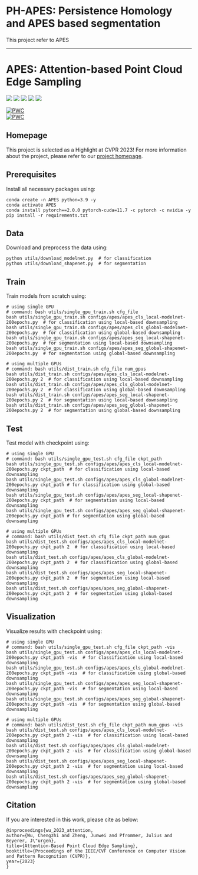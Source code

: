 # PH-APES: Persistence Homology and APES based segmentation
This project refer to APES
<hr>

# APES: Attention-based Point Cloud Edge Sampling

<p>
<a href="https://arxiv.org/pdf/2302.14673.pdf">
    <img src="https://img.shields.io/badge/PDF-arXiv-brightgreen" /></a>
<a href="https://junweizheng93.github.io/publications/APES/APES.html">
    <img src="https://img.shields.io/badge/Project-Homepage-red" /></a>
<a href="https://pytorch.org/">
    <img src="https://img.shields.io/badge/Framework-PyTorch-orange" /></a>
<a href="https://mmengine.readthedocs.io/en/latest/">
    <img src="https://img.shields.io/badge/Framework-MMEngine-ff69b4" /></a>
<a href="https://github.com/JunweiZheng93/APES/blob/main/LICENSE">
    <img src="https://img.shields.io/badge/License-Apache_2.0-blue.svg" /></a>
</p>

[![PWC](https://img.shields.io/endpoint.svg?url=https://paperswithcode.com/badge/attention-based-point-cloud-edge-sampling/3d-point-cloud-classification-on-modelnet40)](https://paperswithcode.com/sota/3d-point-cloud-classification-on-modelnet40?p=attention-based-point-cloud-edge-sampling) <br>
[![PWC](https://img.shields.io/endpoint.svg?url=https://paperswithcode.com/badge/attention-based-point-cloud-edge-sampling/3d-part-segmentation-on-shapenet-part)](https://paperswithcode.com/sota/3d-part-segmentation-on-shapenet-part?p=attention-based-point-cloud-edge-sampling)

## Homepage

This project is selected as a Highlight at CVPR 2023! For more information about the project, please refer to our [project homepage](https://junweizheng93.github.io/publications/APES/APES.html).


## Prerequisites

Install all necessary packages using:

```shell
conda create -n APES python=3.9 -y
conda activate APES
conda install pytorch==2.0.0 pytorch-cuda=11.7 -c pytorch -c nvidia -y
pip install -r requirements.txt
```


## Data

Download and preprocess the data using:

```shell
python utils/download_modelnet.py  # for classification
python utils/download_shapenet.py  # for segmentation
```


## Train

Train models from scratch using:

```shell
# using single GPU
# command: bash utils/single_gpu_train.sh cfg_file
bash utils/single_gpu_train.sh configs/apes/apes_cls_local-modelnet-200epochs.py  # for classification using local-based downsampling
bash utils/single_gpu_train.sh configs/apes/apes_cls_global-modelnet-200epochs.py  # for classification using global-based downsampling
bash utils/single_gpu_train.sh configs/apes/apes_seg_local-shapenet-200epochs.py  # for segmentation using local-based downsampling
bash utils/single_gpu_train.sh configs/apes/apes_seg_global-shapenet-200epochs.py  # for segmentation using global-based downsampling

# using multiple GPUs 
# command: bash utils/dist_train.sh cfg_file num_gpus
bash utils/dist_train.sh configs/apes/apes_cls_local-modelnet-200epochs.py 2  # for classification using local-based downsampling
bash utils/dist_train.sh configs/apes/apes_cls_global-modelnet-200epochs.py 2  # for classification using global-based downsampling
bash utils/dist_train.sh configs/apes/apes_seg_local-shapenet-200epochs.py 2  # for segmentation using local-based downsampling
bash utils/dist_train.sh configs/apes/apes_seg_global-shapenet-200epochs.py 2  # for segmentation using global-based downsampling
```


## Test

Test model with checkpoint using:

```shell
# using single GPU
# command: bash utils/single_gpu_test.sh cfg_file ckpt_path
bash utils/single_gpu_test.sh configs/apes/apes_cls_local-modelnet-200epochs.py ckpt_path  # for classification using local-based downsampling
bash utils/single_gpu_test.sh configs/apes/apes_cls_global-modelnet-200epochs.py ckpt_path # for classification using global-based downsampling
bash utils/single_gpu_test.sh configs/apes/apes_seg_local-shapenet-200epochs.py ckpt_path  # for segmentation using local-based downsampling
bash utils/single_gpu_test.sh configs/apes/apes_seg_global-shapenet-200epochs.py ckpt_path # for segmentation using global-based downsampling

# using multiple GPUs 
# command: bash utils/dist_test.sh cfg_file ckpt_path num_gpus
bash utils/dist_test.sh configs/apes/apes_cls_local-modelnet-200epochs.py ckpt_path 2  # for classification using local-based downsampling
bash utils/dist_test.sh configs/apes/apes_cls_global-modelnet-200epochs.py ckpt_path 2  # for classification using global-based downsampling
bash utils/dist_test.sh configs/apes/apes_seg_local-shapenet-200epochs.py ckpt_path 2  # for segmentation using local-based downsampling
bash utils/dist_test.sh configs/apes/apes_seg_global-shapenet-200epochs.py ckpt_path 2  # for segmentation using global-based downsampling
```


## Visualization

Visualize results with checkpoint using:

```shell
# using single GPU
# command: bash utils/single_gpu_test.sh cfg_file ckpt_path -vis
bash utils/single_gpu_test.sh configs/apes/apes_cls_local-modelnet-200epochs.py ckpt_path -vis  # for classification using local-based downsampling
bash utils/single_gpu_test.sh configs/apes/apes_cls_global-modelnet-200epochs.py ckpt_path -vis  # for classification using global-based downsampling
bash utils/single_gpu_test.sh configs/apes/apes_seg_local-shapenet-200epochs.py ckpt_path -vis  # for segmentation using local-based downsampling
bash utils/single_gpu_test.sh configs/apes/apes_seg_global-shapenet-200epochs.py ckpt_path -vis  # for segmentation using global-based downsampling

# using multiple GPUs 
# command: bash utils/dist_test.sh cfg_file ckpt_path num_gpus -vis
bash utils/dist_test.sh configs/apes/apes_cls_local-modelnet-200epochs.py ckpt_path 2 -vis  # for classification using local-based downsampling
bash utils/dist_test.sh configs/apes/apes_cls_global-modelnet-200epochs.py ckpt_path 2 -vis  # for classification using global-based downsampling
bash utils/dist_test.sh configs/apes/apes_seg_local-shapenet-200epochs.py ckpt_path 2 -vis  # for segmentation using local-based downsampling
bash utils/dist_test.sh configs/apes/apes_seg_global-shapenet-200epochs.py ckpt_path 2 -vis  # for segmentation using global-based downsampling
```


## Citation

If you are interested in this work, please cite as below:

```text
@inproceedings{wu_2023_attention,
author={Wu, Chengzhi and Zheng, Junwei and Pfrommer, Julius and Beyerer, J\"urgen},
title={Attention-Based Point Cloud Edge Sampling},
booktitle={Proceedings of the IEEE/CVF Conference on Computer Vision and Pattern Recognition (CVPR)},
year={2023}
}
```
